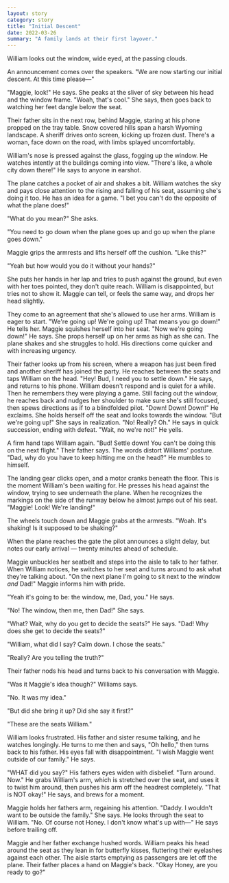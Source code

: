 ```yaml
---
layout: story
category: story
title: "Initial Descent"
date: 2022-03-26
summary: "A family lands at their first layover."
---
```


William looks out the window, wide eyed, at the passing clouds.

An announcement comes over the speakers. "We are now starting our initial descent. At this time please—"

"Maggie, look!" He says. She peaks at the sliver of sky between his head and the window frame. "Woah, that's cool." She says, then goes back to watching her feet dangle below the seat.

Their father sits in the next row, behind Maggie, staring at his phone propped on the tray table. Snow covered hills span a harsh Wyoming landscape. A sheriff drives onto screen, kicking up frozen dust. There's a woman, face down on the road, with limbs splayed uncomfortably.

William's nose is pressed against the glass, fogging up the window. He watches intently at the buildings coming into view. "There's like, a whole city down there!" He says to anyone in earshot.

The plane catches a pocket of air and shakes a bit. William watches the sky and pays close attention to the rising and falling of his seat, assuming she's doing it too. He has an idea for a game. "I bet you can't do the opposite of what the plane does!"

"What do you mean?" She asks.

"You need to go down when the plane goes up and go up when the plane goes down."

Maggie grips the armrests and lifts herself off the cushion. "Like this?"

"Yeah but how would you do it without your hands?"

She puts her hands in her lap and tries to push against the ground, but even with her toes pointed, they don't quite reach. William is disappointed, but tries not to show it. Maggie can tell, or feels the same way, and drops her head slightly.

They come to an agreement that she's allowed to use her arms. William is eager to start. "We're going up! We're going up! That means you go down!" He tells her. Maggie squishes herself into her seat. "Now we're going down!" He says. She props herself up on her arms as high as she can. The plane shakes and she struggles to hold. His directions come quicker and with increasing urgency.

Their father looks up from his screen, where a weapon has just been fired and another sheriff has joined the party. He reaches between the seats and taps William on the head. "Hey! Bud, I need you to settle down." He says, and returns to his phone. William doesn't respond and is quiet for a while. Then he remembers they were playing a game. Still facing out the window, he reaches back and nudges her shoulder to make sure she's still focused, then spews directions as if to a blindfolded pilot. "Down! Down! Down!" He exclaims. She holds herself off the seat and looks towards the window. "But we're going up!" She says in realization. "No! Really? Oh." He says in quick succession, ending with defeat. "Wait, no we're not!" He yells.

A firm hand taps William again. "Bud! Settle down! You can't be doing this on the next flight." Their father says. The words distort Williams' posture. "Dad, why do you have to keep hitting me on the head?" He mumbles to himself.

The landing gear clicks open, and a motor cranks beneath the floor. This is the moment William's been waiting for. He presses his head against the window, trying to see underneath the plane. When he recognizes the markings on the side of the runway below he almost jumps out of his seat. "Maggie! Look! We're landing!"

The wheels touch down and Maggie grabs at the armrests. "Woah. It's shaking! Is it supposed to be shaking?"

When the plane reaches the gate the pilot announces a slight delay, but notes our early arrival — twenty minutes ahead of schedule.

Maggie unbuckles her seatbelt and steps into the aisle to talk to her father. When William notices, he switches to her seat and turns around to ask what they're talking about. "On the next plane I'm going to sit next to the window <i>and</i> Dad!" Maggie informs him with pride.

"Yeah it's going to be: the window, me, Dad, you." He says.

"No! The window, then me, then Dad!" She says.

"What? Wait, why do you get to decide the seats?" He says. "Dad! Why does she get to decide the seats?"

"William, what did I say? Calm down. I chose the seats."

"Really? Are you telling the truth?"

Their father nods his head and turns back to his conversation with Maggie.

"Was it Maggie's idea though?" Williams says.

"No. It was my idea."

"But did she bring it up? Did she say it first?"

"These are the seats William."

William looks frustrated. His father and sister resume talking, and he watches longingly. He turns to me then and says, "Oh hello," then turns back to his father. His eyes fall with disappointment. "I wish Maggie went outside of our family." He says.

"WHAT did you say?" His fathers eyes widen with disbelief. "Turn around. Now." He grabs William's arm, which is stretched over the seat, and uses it to twist him around, then pushes his arm off the headrest completely. "That is NOT okay!" He says, and brews for a moment.

Maggie holds her fathers arm, regaining his attention. "Daddy. I wouldn't want to be outside the family." She says. He looks through the seat to William. "No. Of course not Honey. I don't know what's up with—" He says before trailing off.

Maggie and her father exchange hushed words. William peaks his head around the seat as they lean in for butterfly kisses, fluttering their eyelashes against each other. The aisle starts emptying as passengers are let off the plane. Their father places a hand on Maggie's back. "Okay Honey, are you ready to go?"
